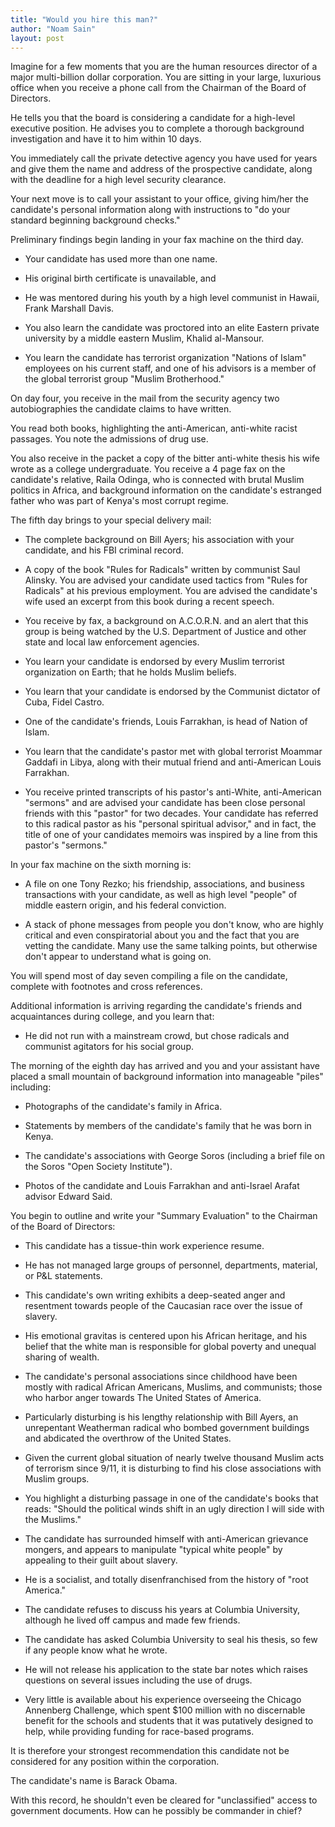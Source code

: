 ```yaml
---
title: "Would you hire this man?"
author: "Noam Sain"
layout: post
---
```


Imagine for a few moments that you are the human resources director of a major multi-billion dollar corporation. You are sitting in your large, luxurious office when you receive a phone call from the Chairman of the Board of Directors.

He tells you that the board is considering a candidate for a high-level executive position. He advises you to complete a thorough background investigation and have it to him within 10 days.

You immediately call the private detective agency you have used for years and give them the name and address of the prospective candidate, along with the deadline for a high level security clearance.

Your next move is to call your assistant to your office, giving him/her the candidate's personal information along with instructions to "do your standard beginning background checks."

Preliminary findings begin landing in your fax machine on the third day.

- Your candidate has used more than one name.

- His original birth certificate is unavailable, and

- He was mentored during his youth by a high level communist in Hawaii, Frank Marshall Davis.

- You also learn the candidate was proctored into an elite Eastern private university by a middle eastern Muslim, Khalid al-Mansour.

- You learn the candidate has terrorist organization "Nations of Islam" employees on his current staff, and one of his advisors is a member of the global terrorist group "Muslim Brotherhood."

On day four, you receive in the mail from the security agency two autobiographies the candidate claims to have written.

You read both books, highlighting the anti-American, anti-white racist passages. You note the admissions of drug use.

You also receive in the packet a copy of the bitter anti-white thesis his wife wrote as a college undergraduate. You receive a 4 page fax on the candidate's relative, Raila Odinga, who is connected with brutal Muslim politics in Africa, and background information on the candidate's estranged father who was part of Kenya's most corrupt regime.

The fifth day brings to your special delivery mail:

- The complete background on Bill Ayers; his association with your candidate, and his FBI criminal record.

- A copy of the book "Rules for Radicals" written by communist Saul Alinsky. You are advised your candidate used tactics from "Rules for Radicals" at his previous employment. You are advised the candidate's wife used an excerpt from this book during a recent speech.

- You receive by fax, a background on A.C.O.R.N. and an alert that this group is being watched by the U.S. Department of Justice and other state and local law enforcement agencies.

- You learn your candidate is endorsed by every Muslim terrorist organization on Earth; that he holds Muslim beliefs.

- You learn that your candidate is endorsed by the Communist dictator of Cuba, Fidel Castro.

- One of the candidate's friends, Louis Farrakhan, is head of Nation of Islam.

- You learn that the candidate's pastor met with global terrorist Moammar Gaddafi in Libya, along with their mutual friend and anti-American Louis Farrakhan.

- You receive printed transcripts of his pastor's anti-White, anti-American "sermons" and are advised your candidate has been close personal friends with this "pastor" for two decades. Your candidate has referred to this radical pastor as his "personal spiritual advisor," and in fact, the title of one of your candidates memoirs was inspired by a line from this pastor's "sermons."

In your fax machine on the sixth morning is:

- A file on one Tony Rezko; his friendship, associations, and business transactions with your candidate, as well as high level "people" of middle eastern origin, and his federal conviction.

- A stack of phone messages from people you don't know, who are highly critical and even conspiratorial about you and the fact that you are vetting the candidate. Many use the same talking points, but otherwise don't appear to understand what is going on.

You will spend most of day seven compiling a file on the candidate, complete with footnotes and cross references.

Additional information is arriving regarding the candidate's friends and acquaintances during college, and you learn that:

- He did not run with a mainstream crowd, but chose radicals and communist agitators for his social group.

The morning of the eighth day has arrived and you and your assistant have placed a small mountain of background information into manageable "piles" including:

- Photographs of the candidate's family in Africa.

- Statements by members of the candidate's family that he was born in Kenya.

- The candidate's associations with George Soros (including a brief file on the Soros "Open Society Institute").

- Photos of the candidate and Louis Farrakhan and anti-Israel Arafat advisor Edward Said.

You begin to outline and write your "Summary Evaluation" to the Chairman of the Board of Directors:

- This candidate has a tissue-thin work experience resume.

- He has not managed large groups of personnel, departments, material, or P&amp;L statements.

- This candidate's own writing exhibits a deep-seated anger and resentment towards people of the Caucasian race over the issue of slavery.

- His emotional gravitas is centered upon his African heritage, and his belief that the white man is responsible for global poverty and unequal sharing of wealth.

- The candidate's personal associations since childhood have been mostly with radical African Americans, Muslims, and communists; those who harbor anger towards The United States of America.

- Particularly disturbing is his lengthy relationship with Bill Ayers, an unrepentant Weatherman radical who bombed government buildings and abdicated the overthrow of the United States.

- Given the current global situation of nearly twelve thousand Muslim acts of terrorism since 9/11, it is disturbing to find his close associations with Muslim groups.

- You highlight a disturbing passage in one of the candidate's books that reads: "Should the political winds shift in an ugly direction I will side with the Muslims."

- The candidate has surrounded himself with anti-American grievance mongers, and appears to manipulate "typical white people" by appealing to their guilt about slavery.

- He is a socialist, and totally disenfranchised from the history of "root America."

- The candidate refuses to discuss his years at Columbia University, although he lived off campus and made few friends.

- The candidate has asked Columbia University to seal his thesis, so few if any people know what he wrote.

- He will not release his application to the state bar notes which raises questions on several issues including the use of drugs.

- Very little is available about his experience overseeing the Chicago Annenberg Challenge, which spent $100 million with no discernable benefit for the schools and students that it was putatively designed to help, while providing funding for race-based programs.

It is therefore your strongest recommendation this candidate not be considered for any position within the corporation.

The candidate's name is Barack Obama.

With this record, he shouldn't even be cleared for "unclassified" access to government documents. How can he possibly be commander in chief?
